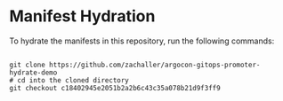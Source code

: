 
# Manifest Hydration

To hydrate the manifests in this repository, run the following commands:

```shell

git clone https://github.com/zachaller/argocon-gitops-promoter-hydrate-demo
# cd into the cloned directory
git checkout c18402945e2051b2a2b6c43c35a078b21d9f3ff9
```
